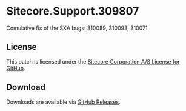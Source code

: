 # Sitecore.Support.309807
Comulative fix of the SXA bugs: 310089, 310093, 310071

## License  
This patch is licensed under the [Sitecore Corporation A/S License for GitHub](https://github.com/sitecoresupport/Sitecore.Support.309807/blob/master/LICENSE).  

## Download  
Downloads are available via [GitHub Releases](https://github.com/sitecoresupport/Sitecore.Support.309807/releases).  
